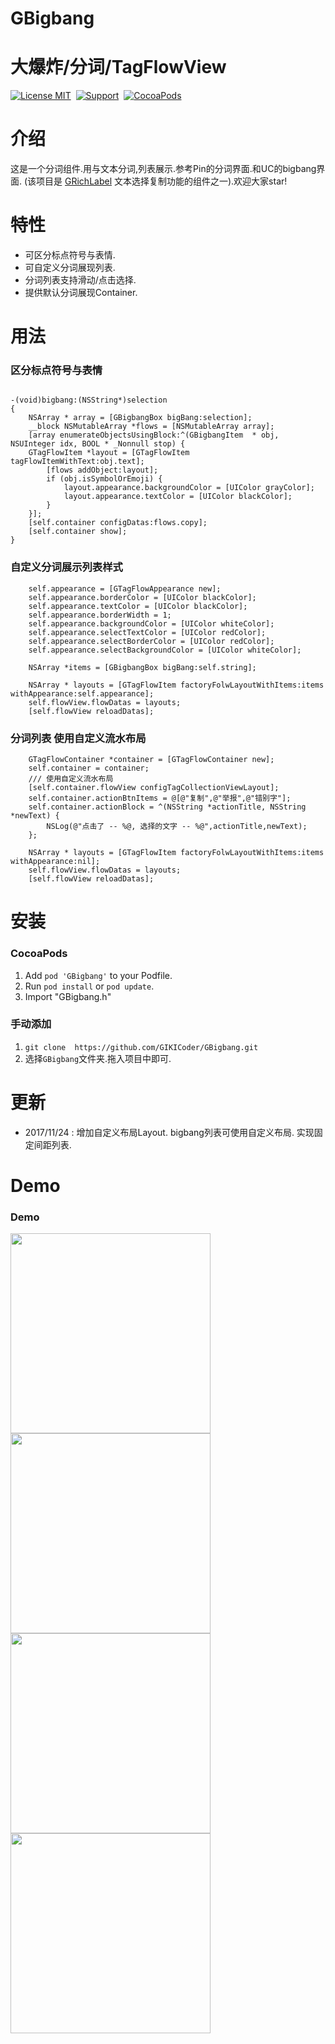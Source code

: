 # GBigbang
大爆炸/分词/TagFlowView
==============

[![License MIT](https://img.shields.io/badge/license-MIT-green.svg?style=flat)](https://github.com/GIKICoder/GBigbang/blob/master/LICENSE)&nbsp;
[![Support](https://img.shields.io/badge/support-iOS7+-blue.svg?style=flat)](https://www.apple.com/nl/ios/)&nbsp;
[![CocoaPods](http://img.shields.io/cocoapods/v/GBigbang.svg?style=flat)](http://cocoapods.org/pods/GBigbang)&nbsp;

介绍
==============
这是一个分词组件.用与文本分词,列表展示.参考Pin的分词界面.和UC的bigbang界面.
(该项目是 [GRichLabel](https://github.com/GIKICoder/GRichLabel) 文本选择复制功能的组件之一).欢迎大家star!


特性
==============
- 可区分标点符号与表情.
- 可自定义分词展现列表.
- 分词列表支持滑动/点击选择.
- 提供默认分词展现Container.

用法
==============

###  区分标点符号与表情
```objc

-(void)bigbang:(NSString*)selection
{
    NSArray * array = [GBigbangBox bigBang:selection];
    __block NSMutableArray *flows = [NSMutableArray array];
    [array enumerateObjectsUsingBlock:^(GBigbangItem  * obj, NSUInteger idx, BOOL * _Nonnull stop) {
    GTagFlowItem *layout = [GTagFlowItem tagFlowItemWithText:obj.text];
        [flows addObject:layout];
        if (obj.isSymbolOrEmoji) {
            layout.appearance.backgroundColor = [UIColor grayColor];
            layout.appearance.textColor = [UIColor blackColor];
        }
    }];
    [self.container configDatas:flows.copy];
    [self.container show];
}

```
###  自定义分词展示列表样式
```objc
    self.appearance = [GTagFlowAppearance new];
    self.appearance.borderColor = [UIColor blackColor];
    self.appearance.textColor = [UIColor blackColor];
    self.appearance.borderWidth = 1;
    self.appearance.backgroundColor = [UIColor whiteColor];
    self.appearance.selectTextColor = [UIColor redColor];
    self.appearance.selectBorderColor = [UIColor redColor];
    self.appearance.selectBackgroundColor = [UIColor whiteColor];

    NSArray *items = [GBigbangBox bigBang:self.string];

    NSArray * layouts = [GTagFlowItem factoryFolwLayoutWithItems:items withAppearance:self.appearance];
    self.flowView.flowDatas = layouts;
    [self.flowView reloadDatas];
```
###  分词列表 使用自定义流水布局
```objc
    GTagFlowContainer *container = [GTagFlowContainer new];
    self.container = container;
    /// 使用自定义流水布局
    [self.container.flowView configTagCollectionViewLayout];
    self.container.actionBtnItems = @[@"复制",@"举报",@"错别字"];
    self.container.actionBlock = ^(NSString *actionTitle, NSString *newText) {
        NSLog(@"点击了 -- %@, 选择的文字 -- %@",actionTitle,newText);
    };
    
    NSArray * layouts = [GTagFlowItem factoryFolwLayoutWithItems:items withAppearance:nil];
    self.flowView.flowDatas = layouts;
    [self.flowView reloadDatas];
```
安装
==============
### CocoaPods

1. Add `pod 'GBigbang'` to your Podfile.
2. Run `pod install` or `pod update`.
3. Import "GBigbang.h"

### 手动添加
1. ` git clone  https://github.com/GIKICoder/GBigbang.git `
2. 选择`GBigbang`文件夹.拖入项目中即可.

更新
==============
- 2017/11/24 : 增加自定义布局Layout. bigbang列表可使用自定义布局. 实现固定间距列表.

Demo
==============
### Demo

<img src="https://github.com/GIKICoder/GBigbang/blob/master/snapshot/bigbangDemo1.gif" width="320">
<img src="https://github.com/GIKICoder/GBigbang/blob/master/snapshot/bigbangDemo2.gif" width="320">
<img src="https://github.com/GIKICoder/GBigbang/blob/master/snapshot/demo3.png" width="320">
<img src="https://github.com/GIKICoder/GBigbang/blob/master/snapshot/demo4.png" width="320">

